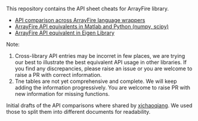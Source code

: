 This repository contains the API sheet cheats for ArrayFire library.

- [API comparison across ArrayFire language wrappers](./api_across_wrappers.md)
- [ArrayFire API equivalents in Matlab and Python (numpy, scipy)](./api_equiv_matlab_python.md)
- [ArrayFire API equivalent in Eigen Library](./api_equiv_eigen.md)

Note:
1. Cross-library API entries may be incorret in few places, we are trying
our best to illustrate the best equivalent API usage in other libraries. If you find any
discrepancies, please raise an issue or you are welcome to raise a PR with correct information.
2. Tne tables are not yet comprehensive and complete. We will keep adding
the information progressively. You are welcome to raise PR with new information for missing
functions.

Initial drafts of the API comparisons where shared by [xichaoqiang](https://github.com/xichaoqiang).
We used those to split them into different documents for readability.
